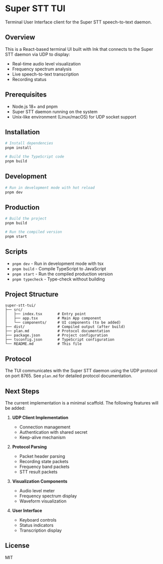 # Super STT TUI

Terminal User Interface client for the Super STT speech-to-text daemon.

## Overview

This is a React-based terminal UI built with Ink that connects to the Super STT daemon via UDP to display:
- Real-time audio level visualization
- Frequency spectrum analysis
- Live speech-to-text transcription
- Recording status

## Prerequisites

- Node.js 18+ and pnpm
- Super STT daemon running on the system
- Unix-like environment (Linux/macOS) for UDP socket support

## Installation

```bash
# Install dependencies
pnpm install

# Build the TypeScript code
pnpm build
```

## Development

```bash
# Run in development mode with hot reload
pnpm dev
```

## Production

```bash
# Build the project
pnpm build

# Run the compiled version
pnpm start
```

## Scripts

- `pnpm dev` - Run in development mode with tsx
- `pnpm build` - Compile TypeScript to JavaScript
- `pnpm start` - Run the compiled production version
- `pnpm typecheck` - Type-check without building

## Project Structure

```
super-stt-tui/
├── src/
│   ├── index.tsx       # Entry point
│   ├── app.tsx         # Main App component
│   └── components/     # UI components (to be added)
├── dist/               # Compiled output (after build)
├── plan.md             # Protocol documentation
├── package.json        # Project configuration
├── tsconfig.json       # TypeScript configuration
└── README.md           # This file
```

## Protocol

The TUI communicates with the Super STT daemon using the UDP protocol on port 8765.
See `plan.md` for detailed protocol documentation.

## Next Steps

The current implementation is a minimal scaffold. The following features will be added:

1. **UDP Client Implementation**
   - Connection management
   - Authentication with shared secret
   - Keep-alive mechanism

2. **Protocol Parsing**
   - Packet header parsing
   - Recording state packets
   - Frequency band packets
   - STT result packets

3. **Visualization Components**
   - Audio level meter
   - Frequency spectrum display
   - Waveform visualization

4. **User Interface**
   - Keyboard controls
   - Status indicators
   - Transcription display

## License

MIT